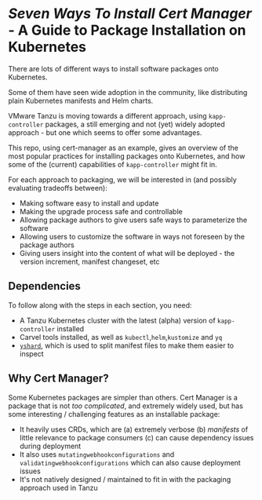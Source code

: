 # *Seven Ways To Install Cert Manager* -  A Guide to Package Installation on Kubernetes

There are lots of different ways to install software packages onto Kubernetes. 

Some of them have seen wide adoption in the community, like distributing plain Kubernetes manifests and Helm charts.

VMware Tanzu is moving towards a different approach, using `kapp-controller` packages, a still emerging and not (yet) widely adopted approach - but one which seems to offer some advantages. 

This repo, using cert-manager as an example, gives an overview of the most popular practices for installing packages onto Kubernetes, and how some of the (current) capabilities of `kapp-controller` might fit in.

For each approach to packaging, we will be interested in (and possibly evaluating tradeoffs between):
- Making software easy to install and update
- Making the upgrade process safe and controllable
- Allowing package authors to give users safe ways to parameterize the software
- Allowing users to customize the software in ways not foreseen by the package authors
- Giving users insight into the content of what will be deployed - the version increment, manifest changeset, etc

## Dependencies

To follow along with the steps in each section, you need: 
- A Tanzu Kubernetes cluster with the latest (alpha) version of `kapp-controller` installed
- Carvel tools installed, as well as `kubectl`,`helm`,`kustomize` and `yq`
- [`yshard`](https://github.com/benjvi/yshard), which is used to split manifest files to make them easier to inspect

## Why Cert Manager?

Some Kubernetes packages are simpler than others. Cert Manager is a package that is not *too complicated*, and extremely widely used, but has some interesting / challenging features as an installable package:
- It heavily uses CRDs, which are (a) extremely verbose (b) *manifests* of little relevance to package consumers (c) can cause dependency issues during deployment
- It also uses `mutatingwebhookconfigurations` and `validatingwebhookconfigurations` which can also cause deployment issues
- It's not natively designed / maintained to fit in with the packaging approach used in Tanzu
